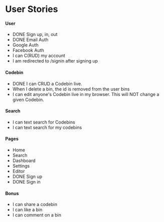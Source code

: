# User Stories

#### User
* DONE Sign up, in, out
* DONE Email Auth
* Google Auth
* Facebook Auth
* I can C(RUD) my account
* I am redirected to /signin after signing up

#### Codebin
* DONE I can CRUD a Codebin live.
* When I delete a bin, the id is removed from the user bins
* I can edit anyone's Codebin live in my browser. This will NOT change a given Codebin.

#### Search
* I can text search for Codebins
* I can text search for my codebins

#### Pages
* Home
* Search
* Dashboard
* Settings
* Editor
* DONE Sign up
* DONE Sign in


#### Bonus
* I can share a codebin
* I can like a bin
* I can comment on a bin
